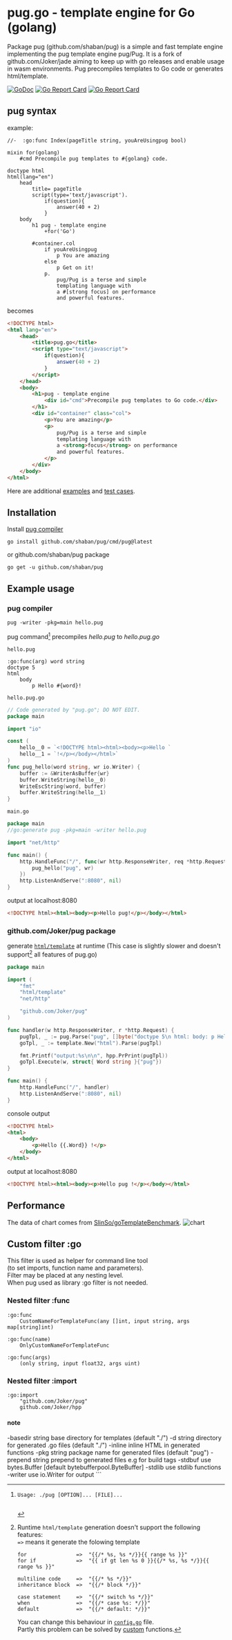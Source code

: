 # pug.go - template engine for Go (golang)  
Package pug (github.com/shaban/pug) is a simple and fast template engine implementing the pug template engine pug/Pug. 
It is a fork of github.com/Joker/jade aiming to keep up with go releases and enable usage in wasm environments.
Pug precompiles templates to Go code or generates html/template.   

[![GoDoc](https://godoc.org/github.com/shaban/pug?status.svg)](https://pkg.go.dev/github.com/shaban/pug#section-documentation) [![Go Report Card](https://github.com/shaban/pug/actions/workflows/goreportcard.yml/badge.svg)](https://goreportcard.com/report/github.com/shaban/pug) [![Go Report Card](https://goreportcard.com/badge/github.com/shaban/pug)](https://goreportcard.com/report/github.com/shaban/pug)

## pug syntax
example:

```pug
//-  :go:func Index(pageTitle string, youAreUsingpug bool)

mixin for(golang)
    #cmd Precompile pug templates to #{golang} code.

doctype html
html(lang="en")
    head
        title= pageTitle
        script(type='text/javascript').
            if(question){
                answer(40 + 2)
            }
    body
        h1 pug - template engine
            +for('Go')

        #container.col
            if youAreUsingpug
                p You are amazing
            else
                p Get on it!
            p.
                pug/Pug is a terse and simple
                templating language with
                a #[strong focus] on performance 
                and powerful features.
```

becomes

```html
<!DOCTYPE html>
<html lang="en">
    <head>
        <title>pug.go</title>
        <script type="text/javascript">
            if(question){
                answer(40 + 2)
            }
        </script>
    </head>
    <body>
        <h1>pug - template engine
            <div id="cmd">Precompile pug templates to Go code.</div>
        </h1>
        <div id="container" class="col">
            <p>You are amazing</p>
            <p>
                pug/Pug is a terse and simple
                templating language with
                a <strong>focus</strong> on performance 
                and powerful features.
            </p>
        </div>
    </body>
</html>
```

Here are additional [examples](https://github.com/Joker/pug/tree/master/example) and [test cases](https://github.com/Joker/pug/tree/master/testdata/v2).

## Installation
Install [pug compiler](https://github.com/shaban/pug/cmd/pug)
```console
go install github.com/shaban/pug/cmd/pug@latest
```
or github.com/shaban/pug package
```console
go get -u github.com/shaban/pug
```

## Example usage

### pug compiler
```console
pug -writer -pkg=main hello.pug
```

pug command[^1] precompiles _hello.pug_ to _hello.pug.go_  

`hello.pug`
```
:go:func(arg) word string
doctype 5
html
    body
        p Hello #{word}!
```

`hello.pug.go`
```go
// Code generated by "pug.go"; DO NOT EDIT.
package main

import "io"

const (
    hello__0 = `<!DOCTYPE html><html><body><p>Hello `
    hello__1 = `!</p></body></html>`
)
func pug_hello(word string, wr io.Writer) {
    buffer := &WriterAsBuffer{wr}
    buffer.WriteString(hello__0)
    WriteEscString(word, buffer)
    buffer.WriteString(hello__1)
}
```

`main.go`
```go
package main
//go:generate pug -pkg=main -writer hello.pug

import "net/http"

func main() {
    http.HandleFunc("/", func(wr http.ResponseWriter, req *http.Request) {
        pug_hello("pug", wr)
    })
    http.ListenAndServe(":8080", nil)
}
```

output at localhost:8080
```html
<!DOCTYPE html><html><body><p>Hello pug!</p></body></html>
```

### github.com/Joker/pug package
generate [`html/template`](https://pkg.go.dev/html/template#hdr-Introduction) at runtime
(This case is slightly slower and doesn't support[^2] all features of pug.go)

```go
package main

import (
    "fmt"
    "html/template"
    "net/http"

    "github.com/Joker/pug"
)

func handler(w http.ResponseWriter, r *http.Request) {
    pugTpl, _ := pug.Parse("pug", []byte("doctype 5\n html: body: p Hello #{.Word} !"))
    goTpl, _ := template.New("html").Parse(pugTpl)

    fmt.Printf("output:%s\n\n", hpp.PrPrint(pugTpl))
    goTpl.Execute(w, struct{ Word string }{"pug"})
}

func main() {
    http.HandleFunc("/", handler)
    http.ListenAndServe(":8080", nil)
}
```

console output
```html
<!DOCTYPE html>
<html>
    <body>
        <p>Hello {{.Word}} !</p>
    </body>
</html>
```

output at localhost:8080
```html
<!DOCTYPE html><html><body><p>Hello pug !</p></body></html>
```

## Performance
The data of chart comes from [SlinSo/goTemplateBenchmark](https://github.com/SlinSo/goTemplateBenchmark).
![chart](https://user-images.githubusercontent.com/11617/141963788-3bf16698-c41e-4dc7-9f11-80d9473009ad.png)

## Custom filter  :go
This filter is used as helper for command line tool  
(to set imports, function name and parameters).  
Filter may be placed at any nesting level.  
When pug used as library :go filter is not needed.  

### Nested filter  :func
```
:go:func
    CustomNameForTemplateFunc(any []int, input string, args map[string]int)

:go:func(name)
    OnlyCustomNameForTemplateFunc

:go:func(args)
    (only string, input float32, args uint)
```

### Nested filter  :import
```
:go:import
    "github.com/Joker/pug"
    github.com/Joker/hpp
```

#### note
[^1]:
    `Usage: ./pug [OPTION]... [FILE]...`  
    ```
  -basedir string
        base directory for templates (default "./")
  -d string
        directory for generated .go files (default "./")
  -inline
        inline HTML in generated functions
  -pkg string
        package name for generated files (default "pug")
  -prepend string
        prepend to generated files e.g for build tags
  -stdbuf
        use bytes.Buffer  [default bytebufferpool.ByteBuffer]
  -stdlib
        use stdlib functions
  -writer
        use io.Writer for output
    ```
[^2]:
    Runtime `html/template` generation doesn't support the following features:  
    `=>` means it generate the folowing template  
    ```
	for                =>  "{{/* %s, %s */}}{{ range %s }}"
	for if             =>  "{{ if gt len %s 0 }}{{/* %s, %s */}}{{ range %s }}"

	multiline code     =>  "{{/* %s */}}"
	inheritance block  =>  "{{/* block */}}"

	case statement     =>  "{{/* switch %s */}}"
	when               =>  "{{/* case %s: */}}"
	default            =>  "{{/* default: */}}"
    ```
    You can change this behaviour in [`config.go`](https://github.com/Joker/pug/blob/master/config.go#L24) file.  
    Partly this problem can be solved by [custom](https://pkg.go.dev/text/template#example-Template-Func) functions.  
